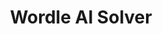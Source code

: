 ---
title: "Wordle AI Solver"
description: "AI Solver with multiple game modes and 98% success solving words under 4 attempts by calculating entropy scores for guesses."
url: "https://github.com/anncli/Wordle-AI"
featured: true
techs: ["Python", "Colorama"]
--- 